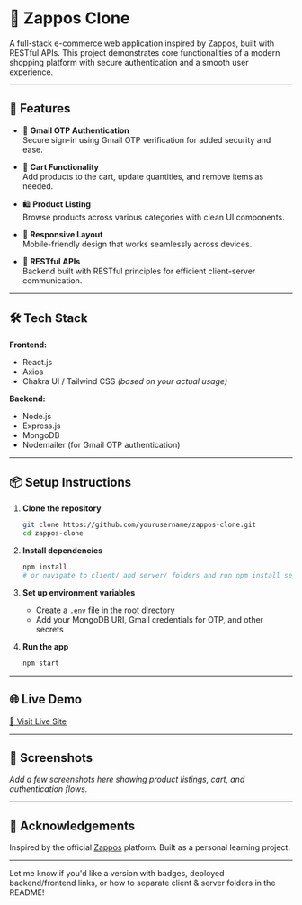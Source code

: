 # 👟 Zappos Clone

A full-stack e-commerce web application inspired by Zappos, built with RESTful APIs. This project demonstrates core functionalities of a modern shopping platform with secure authentication and a smooth user experience.

---

## 🚀 Features

- 🔐 **Gmail OTP Authentication**  
  Secure sign-in using Gmail OTP verification for added security and ease.

- 🛒 **Cart Functionality**  
  Add products to the cart, update quantities, and remove items as needed.

- 🛍️ **Product Listing**  
  Browse products across various categories with clean UI components.

- 📱 **Responsive Layout**  
  Mobile-friendly design that works seamlessly across devices.

- 🔗 **RESTful APIs**  
  Backend built with RESTful principles for efficient client-server communication.

---

## 🛠️ Tech Stack

**Frontend:**  
- React.js  
- Axios  
- Chakra UI / Tailwind CSS *(based on your actual usage)*

**Backend:**  
- Node.js  
- Express.js  
- MongoDB  
- Nodemailer (for Gmail OTP authentication)

---

## 📦 Setup Instructions

1. **Clone the repository**
   ```bash
   git clone https://github.com/yourusername/zappos-clone.git
   cd zappos-clone
   ```

2. **Install dependencies**
   ```bash
   npm install
   # or navigate to client/ and server/ folders and run npm install separately if structured that way
   ```

3. **Set up environment variables**
   - Create a `.env` file in the root directory
   - Add your MongoDB URI, Gmail credentials for OTP, and other secrets

4. **Run the app**
   ```bash
   npm start
   ```

---

## 🌐 Live Demo

[🔗 Visit Live Site](https://your-deployed-link.com)

---

## 📸 Screenshots

_Add a few screenshots here showing product listings, cart, and authentication flows._

---

## 🙌 Acknowledgements

Inspired by the official [Zappos](https://www.zappos.com/) platform. Built as a personal learning project.

---

Let me know if you'd like a version with badges, deployed backend/frontend links, or how to separate client & server folders in the README!
